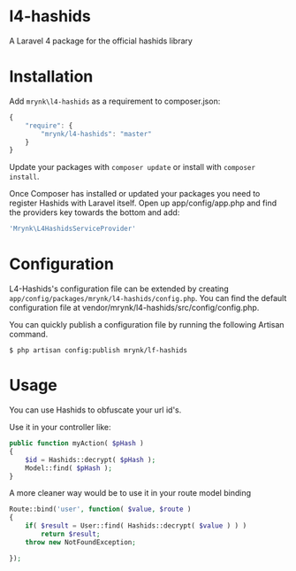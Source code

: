 l4-hashids
==========

A Laravel 4 package for the official hashids library

Installation
============

Add `mrynk\l4-hashids` as a requirement to composer.json:

```javascript
{
    "require": {
        "mrynk/l4-hashids": "master"
    }
}
```

Update your packages with `composer update` or install with `composer install`.

Once Composer has installed or updated your packages you need to register Hashids with Laravel itself. Open up app/config/app.php and find the providers key towards the bottom and add:

```php
'Mrynk\L4HashidsServiceProvider'
```

Configuration
=============

L4-Hashids's configuration file can be extended by creating `app/config/packages/mrynk/l4-hashids/config.php`. You can find the default configuration file at vendor/mrynk/l4-hashids/src/config/config.php.

You can quickly publish a configuration file by running the following Artisan command.

```
$ php artisan config:publish mrynk/lf-hashids
```

Usage
=====

You can use Hashids to obfuscate your url id's.

Use it in your controller like:
```php
public function myAction( $pHash )
{
	$id = Hashids::decrypt( $pHash );
	Model::find( $pHash );
}
```

A more cleaner way would be to use it in your route model binding

```php
Route::bind('user', function( $value, $route )
{
    if( $result = User::find( Hashids::decrypt( $value ) ) )
    	return $result;
	throw new NotFoundException;

});

```

